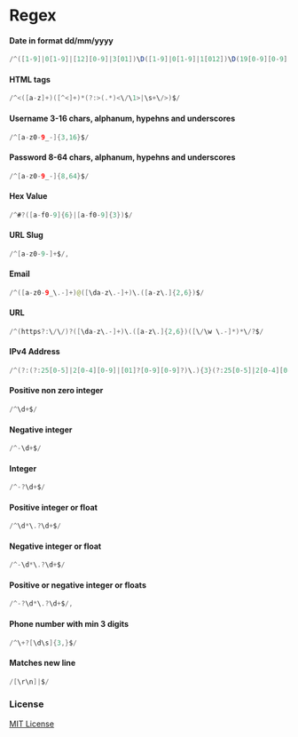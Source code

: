 # Regex
#### Date in format dd/mm/yyyy
```java
/^([1-9]|0[1-9]|[12][0-9]|3[01])\D([1-9]|0[1-9]|1[012])\D(19[0-9][0-9]|20[0-9][0-9])$/
```
#### HTML tags
```java
/^<([a-z]+)([^<]+)*(?:>(.*)<\/\1>|\s+\/>)$/
```
#### Username 3-16 chars, alphanum, hypehns and underscores
```java
/^[a-z0-9_-]{3,16}$/
```
#### Password 8-64 chars, alphanum, hypehns and underscores
```java
/^[a-z0-9_-]{8,64}$/
```
#### Hex Value
```java
/^#?([a-f0-9]{6}|[a-f0-9]{3})$/
```
#### URL Slug
```java
/^[a-z0-9-]+$/,
```
#### Email
```java
/^([a-z0-9_\.-]+)@([\da-z\.-]+)\.([a-z\.]{2,6})$/
```
#### URL
```java
/^(https?:\/\/)?([\da-z\.-]+)\.([a-z\.]{2,6})([\/\w \.-]*)*\/?$/
```
#### IPv4 Address
```java
/^(?:(?:25[0-5]|2[0-4][0-9]|[01]?[0-9][0-9]?)\.){3}(?:25[0-5]|2[0-4][0-9]|[01]?[0-9][0-9]?)$/
```
#### Positive non zero integer
```java
/^\d+$/
```
#### Negative integer
```java
/^-\d+$/
```
#### Integer
```java
/^-?\d+$/
```
#### Positive integer or float
```java
/^\d*\.?\d+$/
```
#### Negative integer or float
```java
/^-\d*\.?\d+$/
```
#### Positive or negative integer or floats
```java
/^-?\d*\.?\d+$/,
```
#### Phone number with min 3 digits
```java
/^\+?[\d\s]{3,}$/
```
#### Matches new line
```java
/[\r\n]|$/
```
### License
[MIT License](http://dsf.com)
